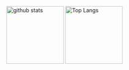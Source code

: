 <p align="left">
  <img alt="github stats" height="150px" src="https://github-readme-stats-roan-eight-96.vercel.app/api?username=potistudio&show_icons=true&count_private=true&include_all_commits=true" />
  <img alt="Top Langs" height="150px" src="https://github-readme-stats-roan-eight-96.vercel.app/api/top-langs/?username=potistudio&layout=compact&show_icons=true" />
</p>

<!---
POTI/potistudio is a ✨ special ✨ repository because its `README.md` (this file) appears on your GitHub profile.
You can click the Preview link to take a look at your changes.
--->

